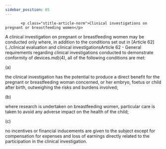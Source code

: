 ```yaml
---
sidebar_position: 65
---
```

           <p class="stitle-article-norm">Clinical investigations on pregnant or breastfeeding women</p>
   <p class="norm">A clinical investigation on pregnant or breastfeeding
 women may be conducted only where, in addition to the conditions set 
out in [Article&nbsp;62](../clinical evaluation and clinical investigationsArticle 62 - General requirements regarding clinical investigations conducted to demonstrate conformity of devices.md)(4), all of the following conditions are met:</p>
   <div class="grid-container grid-list">
      <div class="list grid-list-column-1">
         <span>(a)&nbsp;</span>
      </div>
      <div class="grid-list-column-2">
         <p class="norm">the clinical investigation has the potential to
 produce a direct benefit for the pregnant or breastfeeding woman 
concerned, or her embryo, foetus or child after birth, outweighing the 
risks and burdens involved;</p>
      </div>
   </div>
   <div class="grid-container grid-list">
      <div class="list grid-list-column-1">
         <span>(b)&nbsp;</span>
      </div>
      <div class="grid-list-column-2">
         <p class="norm">where research is undertaken on breastfeeding 
women, particular care is taken to avoid any adverse impact on the 
health of the child;</p>
      </div>
   </div>
   <div class="grid-container grid-list">
      <div class="list grid-list-column-1">
         <span>(c)&nbsp;</span>
      </div>
      <div class="grid-list-column-2">
         <p class="norm">no incentives or financial inducements are 
given to the subject except for compensation for expenses and loss of 
earnings directly related to the participation in the clinical 
investigation.</p>
      </div>
   </div>